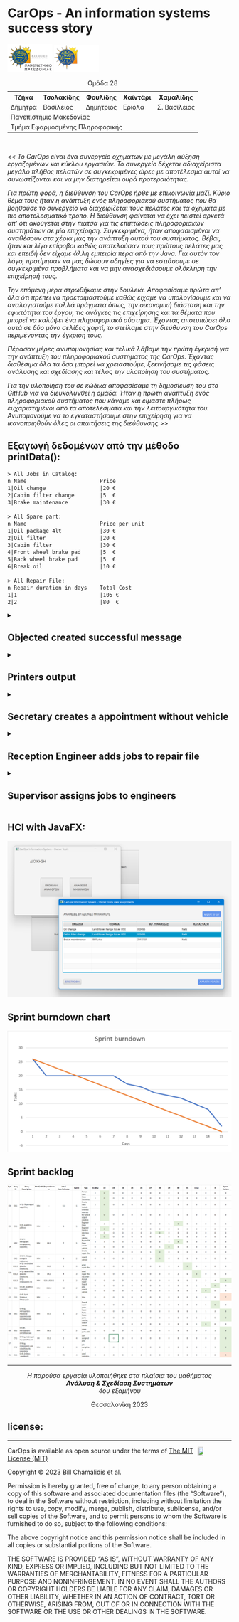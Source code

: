 
<h1> CarOps - Αn information systems success story </h1>


<img src="img/UOMLOGOGR.png#gh-light-mode-only" alt= “” width="20%" height="20%"> 
<img src="img/UOMLOGOGRWHITE.png#gh-dark-mode-only" alt= “” width="20%" height="20%"> 

<table>
  <caption>Ομάδα 28</caption>
    <tr>
        <th>Τζήκα</th>
        <th>Τσολακίδης</th>
        <th>Φουλίδης</th>
        <th>Χαϊντάρι</th>
        <th>Χαμαλίδης</th>
    </tr>
    <tr>
        <td>Δήμητρα</td>
        <td>Βασίλειος</td>
        <td>Δημήτριος</td>
        <td>Εριόλα</td>
        <td>Σ. Βασίλειος</td>
    </tr>
    <tr>
        <td colspan="5">Πανεπιστήμιο Μακεδονίας</td>
    </tr>
    <tr colspan="5">
        <td colspan="5">Τμήμα Εφαρμοσμένης Πληροφορικής</td>
    </tr>
</table>
<br>


<i> <p><<
Το CarOps είναι ένα συνεργείο οχημάτων με μεγάλη αύξηση εργαζομένων και κύκλου εργασιών. Το συνεργείο δέχεται αδιαχείριστα μεγάλο πλήθος πελατών σε συγκεκριμένες ώρες με αποτέλεσμα αυτοί να συνωστίζονται και να μην διατηρείται ουρά προτεραιότητας. 
</p>
<p>
Για πρώτη φορά, η διεύθυνση του CarOps ήρθε με επικοινωνία μαζί. Κύριο θέμα τους ήταν η ανάπτυξη ενός πληροφοριακού συστήματος που θα βοηθούσε το συνεργείο να διαχειρίζεται τους πελάτες και τα οχήματα με πιο αποτελεσματικό τρόπο. Η διεύθυνση φαίνεται να έχει πειστεί αρκετά απ’ ότι ακούγεται στην πιάτσα για τις επιπτώσεις πληροφοριακών συστημάτων σε μία επιχείρηση. Συγκεκριμένα, ήταν αποφασισμένοι να αναθέσουν στα χέρια μας την ανάπτυξη αυτού του συστήματος. Βέβαι, ήταν και λίγο επίφοβοι καθώς αποτελούσαν τους πρώτους πελάτες μας και επειδή δεν είχαμε άλλη εμπειρία πέρα από την Java. Για αυτόν τον λόγο, προτίμησαν να μας δώσουν οδηγίες για να εστιάσουμε σε συγκεκριμένα προβλήματα και να μην ανασχεδιάσουμε ολόκληρη την επιχείρησή τους.
</p>
<p>
Την επόμενη μέρα στρωθήκαμε στην δουλειά. Aποφασίσαμε πρώτα απ’ όλα ότι πρέπει να προετοιμαστούμε καθώς είχαμε να υπολογίσουμε και να αναλογιστούμε πολλά πράγματα όπως, την οικονομική διάσταση και την εφικτότητα του έργου, τις ανάγκες τις επιχείρησης και τα θέματα που μπορεί να καλύψει ένα πληροφοριακό σύστημα. Έχοντας αποτυπώσει όλα αυτά σε δύο μόνο σελίδες χαρτί, το στείλαμε στην διεύθυνση του CarOps περιμένοντας την έγκριση τους. </p>
<p>
Πέρασαν μέρες ανυπομονησίας και τελικά λάβαμε την πρώτη έγκρισή για την ανάπτυξη του πληροφοριακού συστήματος της CarOps. Έχοντας διαθέσιμα όλα τα όσα μπορεί να χρειαστούμε, ξεκινήσαμε τις φάσεις ανάλυσης και σχεδίασης και τέλος την υλοποίηση του συστήματος.
</p>
<p>
Για την υλοποίηση του σε κώδικα αποφασίσαμε τη δημοσίευση του στο GitHub για να διευκολυνθεί η ομάδα. Ήταν η πρώτη ανάπτυξη ενός πληροφοριακού συστήματος που κάναμε και είμαστε πλήρως ευχαριστημένοι από τα αποτελέσματα και την λειτουργικότητα του. Ανυπομονούμε να το εγκαταστήσουμε στην επιχείρηση για να ικανοποιηθούν όλες οι απαιτήσεις της διεύθυνσης.>>
</p></i>

<h2>Εξαγωγή δεδομένων από την μέθοδο printData():</h2>

```
> All Jobs in Catalog:
n Name                       Price     
1|Oil change                 |20 €
2|Cabin filter change        |5  €
3|Brake maintenance          |30 €

> All Spare part:
n Name                       Price per unit
1|Oil package 4lt            |30 €
2|Oil filter                 |20 €
3|Cabin filter               |30 €
4|Front wheel brake pad      |5  €
5|Back wheel brake pad       |5  €
6|Break oil                  |10 €

> All Repair File:
n Repair duration in days    Total Cost
1|1                          |105 €
2|2                          |80  €
```

<details>
  <summary>
    <h2>Objected created successful message</h2>
  </summary>
  
```
Ylopoiisi ton zitimaton toy paradotaioy
New Secretary Tampouris has been created

New Secretary Mantas has been created

New Customer Tzhka has been created

New Customer Tsolakidis has been created

New Customer Foulidis has been created

New Customer Hajdari has been created

New Customer Xamalidis has been created

New Vehicle KTR4456 has been created

New ReceptionEngineer Vergidis has been created

New Vehicle NIK3745 has been created

New Job 'Oil change' has been created

New Job 'Cabin filter change' has been created

New Job 'Brake maintenance' has been created

New SparePart 'Oil package 4lt' has been created

New SparePart 'Oil filter' has been created

New SparePart 'Cabin filter' has been created

New SparePart 'Front wheel brake pad' has been created

New SparePart 'Back wheel brake pad' has been created

New SparePart 'Break oil' has been created

New Appointment with customer: CUS2 has been created

New Appointment with customer: CUS2 has been created

New Repairfile with vehicle: KTR4456 has been created

New Repairfile with vehicle KTR4456 has been created

New supervisorEngineer Lee has been created

New Engineer Caephile has been created

New Engineer Cruise has been created

New Assignment in engineer: Martha has been created

New Assignment in engineer: Tom has been created

New Assignment in engineer: Martha has been created
```

</details>

<details>
  <summary>
     <h2>Printers output</h2>
  </summary>
  
  ```
  Total Catalog contents:
> All Repair Files in catalog:
n Repair duration in days    Status      Plate number   Type        Est Jobs  Assign J  Total Cost
1 |1                         | -         |KTR4456       |Truck      |3        |2        |105 €
2 |2                         | -         |NIK3745       |Car        |3        |1        |80  €

> All Appointments in catalog:
n Date                       Name             Surname         Phone number          Vehicle Plate         Brand                 type                
1 |16/7/2024 - 15:00         |Vasileios       |Tsolakidis     |6996986610           |KTR4456              |TOYOTA               |Truck               
2 |16/7/2024 - 16:00         |Dimitris        |Foulidis       |1234567893           |KTR4456              |TOYOTA               |Truck               

> All Customer data in catalog:
n ID        Name             Surname          Phone Number    Email                 Address             
1 |CUS1     |Dimitra         |Tzhka           |1234567890     |tzhka@gmail.com      |t12345              
2 |CUS2     |Vasileios       |Tsolakidis      |6996986610     |bill@gmail.com       |t12346              
3 |CUS3     |Dimitris        |Foulidis        |1234567893     |jimmy@gmail.com      |t12347              
4 |CUS4     |Erjola          |Hajdari         |1234567894     |eri@gmail.com        |t12348              
5 |CUS5     |Vasileios       |Xamalidis       |1234567895     |bill2@gmail.com      |t12349              

> All Vehicles in catalog:
n Plate Number   Brand     Model                      ProdYear    Vehicle Type   Other Data
1 |KTR4456       |TOYOTA   |90Turbo                   |1989       |Truck       ~ Capacity : 500.0
2 |NIK3745       |Land     |LandRover Range Rover HSE |2014       |Car        

> All data Engineers in catalog:
n ID        Name             Surname          Role      
1 |MHX1     |Konstantinos    |Vergidis        |reception 
2 |MHX2     |Bruce           |Lee             |supervisor
3 |MHX3     |Martha          |Caephile        |engineer  
4 |MHX4     |Tom             |Cruise          |engineer  
  ```
  
</details>

<details>
  <summary>
    <h2>Secretary creates a appointment without vehicle</h2>
  </summary>

```
---------- SECRETARY ----------

Secretary surname: bob
Secretary do not exist.
Secretary surname: Mantas
Login as Mantas successful.

Create appointment - 1
Create vehicle - 2
Create customer - 3
Change repairfile status - 4
Print repairfile  - 5
Show Appointments - 6
Update Appointment - 7
Exit - 0
your choice: 1
Search Vehicle - 1
Make Vehicle - 2
Appointment without Vehicle - 3
Exit - 0
your choice: 3
Search Customer - 1
Make Customer - 2
Appointment without Customer - 3
Exit - 0
your choice: 2
Customer name: Konstantinos
Customer surname: Giannoutakis
Customer phone number: 5676512345
Customer email: gkiannou@edu.gr
Customer address: G3 Uni 3roof
Give DateTime (XX/XX/XXXX - XX:XX): 12/05/2023 - 14:00
New Appointment has been created.
Create appointment - 1
Create vehicle - 2
Create customer - 3
Change repairfile status - 4
Print repairfile  - 5
Show Appointments - 6
Update Appointment - 7
Exit - 0
```

  </details>

  <details>
  <summary>
     <h2>Reception Engineer adds jobs to repair file</h2>
  </summary>
  
```
---------- Reception Engineer ----------

Engineer user name: Konstantinos
Login as Vergidis successful.

Create Repairfile - 1
Exit - 0
your choice: 1
Search vehicle - 1
Exit - 0
your choice: 1
Vehicle plate number: KTR4456
Choose a Job (1,2,ect...): 
1) Oil change
2) Cabin filter change
3) Brake maintenance
stop adding jobs - 0
your choice: 3
Choose a Job (1,2,ect...): 
1) Oil change
2) Cabin filter change
stop adding jobs - 0
your choice: 2
Choose a Job (1,2,ect...): 
1) Oil change
stop adding jobs - 0
your choice: 1
Choose a Job (1,2,ect...): 
stop adding jobs - 0
your choice: 0
add estimated hours: 7
Create Repairfile - 1
```
  
</details>

<details>
<summary>
<h2> Supervisor assigns jobs to engineers</h2>
</summary>

```
---------- Supervisor Engineer ----------

Engineer user name: Bruce
Login as Lee successful

create Assignments - 1
Exit - 0
your choice: 1
Search vehicle by plateNumber - 1
Exit - 0
your choice: 1
Vehicle plateNumber: KTR4456
------------ Set job to engineer ------------
Available engineers:
1) Konstantinos
2) Bruce
3) Martha
4) Tom

Repairfile Jobs:
1) Brake maintenance
2) Cabin filter change
3) Oil change
set job to engineer - 1
add new job - 2
your choice: 1
Choose Job (1,2...): 2
Choose engineer (1,2...): 2
Available engineers:
1) Konstantinos
2) Bruce
3) Martha
4) Tom

Repairfile Jobs:
1) Brake maintenance
2) Cabin filter change -> Bruce
3) Oil change
set job to engineer - 1
add new job - 2
your choice: 3
your choice: 3
your choice: 2
add a job: 1
Available engineers:
1) Konstantinos
2) Bruce
3) Martha
4) Tom

Repairfile Jobs:
1) Brake maintenance
2) Cabin filter change -> Bruce
3) Oil change
4) Cabin filter change
set job to engineer - 1
add new job - 2
your choice: 1
Choose Job (1,2...): 1
Choose engineer (1,2...): 1
```
  
</details>


<h2>HCI with JavaFX:</h2>

![User interface with javaFX](img/2.png)

<h2> Sprint burndown chart </h2>

![Sprint burndown chart](img/sprintburndownChart.png)

<h2> Sprint backlog </h2>

![Sprint burndown chart](img/sprintbacklog.png)

<hr>
<p align="center"> <i> Η παρούσα εργασία υλοποιήθηκε στα πλαίσια του μαθήματος 
<br>
<b> Ανάλυση & Σχεδίαση Συστημάτων </b> 
<br>
4ου εξαμήνου </i> </p> 

<p align="center"> Θεσσαλονίκη 2023  </p> 

<h2>license:</h2>
<hr>
<img align="right" width="15%" height="15%" src="https://i0.wp.com/opensource.org/wp-content/uploads/2009/08/osi_symbol_0.png">

<p> CarOps is available as open source under the terms of <a href="https://github.com/bill-chamal/Car-service-IS/blob/db37606a14da6933994ade9e4c618c37b5444c1f/LICENSE">The MIT License (MIT)</a></p>

<p>Copyright © 2023 Bill Chamalidis et al.</p>

<p>Permission is hereby granted, free of charge, to any person obtaining a copy of this software and associated documentation files (the “Software”), to deal in the Software without restriction, including without limitation the rights to use, copy, modify, merge, publish, distribute, sublicense, and/or sell copies of the Software, and to permit persons to whom the Software is furnished to do so, subject to the following conditions:</p>

<p>The above copyright notice and this permission notice shall be included in all copies or substantial portions of the Software.</p>

<p>THE SOFTWARE IS PROVIDED “AS IS”, WITHOUT WARRANTY OF ANY KIND, EXPRESS OR IMPLIED, INCLUDING BUT NOT LIMITED TO THE WARRANTIES OF MERCHANTABILITY, FITNESS FOR A PARTICULAR PURPOSE AND NONINFRINGEMENT. IN NO EVENT SHALL THE AUTHORS OR COPYRIGHT HOLDERS BE LIABLE FOR ANY CLAIM, DAMAGES OR OTHER LIABILITY, WHETHER IN AN ACTION OF CONTRACT, TORT OR OTHERWISE, ARISING FROM, OUT OF OR IN CONNECTION WITH THE SOFTWARE OR THE USE OR OTHER DEALINGS IN THE SOFTWARE.</p>


